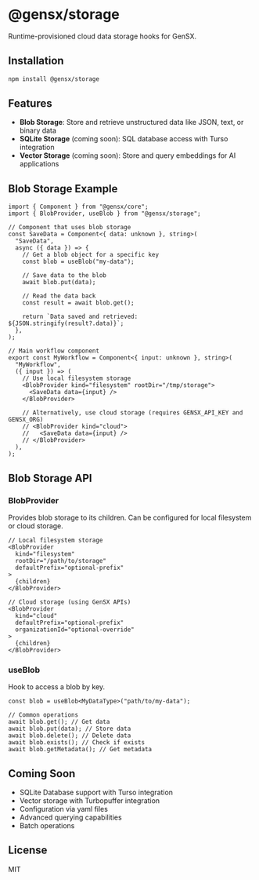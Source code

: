 # @gensx/storage

Runtime-provisioned cloud data storage hooks for GenSX.

## Installation

```bash
npm install @gensx/storage
```

## Features

- **Blob Storage**: Store and retrieve unstructured data like JSON, text, or binary data
- **SQLite Storage** (coming soon): SQL database access with Turso integration
- **Vector Storage** (coming soon): Store and query embeddings for AI applications

## Blob Storage Example

```tsx
import { Component } from "@gensx/core";
import { BlobProvider, useBlob } from "@gensx/storage";

// Component that uses blob storage
const SaveData = Component<{ data: unknown }, string>(
  "SaveData",
  async ({ data }) => {
    // Get a blob object for a specific key
    const blob = useBlob("my-data");

    // Save data to the blob
    await blob.put(data);

    // Read the data back
    const result = await blob.get();

    return `Data saved and retrieved: ${JSON.stringify(result?.data)}`;
  },
);

// Main workflow component
export const MyWorkflow = Component<{ input: unknown }, string>(
  "MyWorkflow",
  ({ input }) => (
    // Use local filesystem storage
    <BlobProvider kind="filesystem" rootDir="/tmp/storage">
      <SaveData data={input} />
    </BlobProvider>

    // Alternatively, use cloud storage (requires GENSX_API_KEY and GENSX_ORG)
    // <BlobProvider kind="cloud">
    //   <SaveData data={input} />
    // </BlobProvider>
  ),
);
```

## Blob Storage API

### BlobProvider

Provides blob storage to its children. Can be configured for local filesystem or cloud storage.

```tsx
// Local filesystem storage
<BlobProvider
  kind="filesystem"
  rootDir="/path/to/storage"
  defaultPrefix="optional-prefix"
>
  {children}
</BlobProvider>

// Cloud storage (using GenSX APIs)
<BlobProvider
  kind="cloud"
  defaultPrefix="optional-prefix"
  organizationId="optional-override"
>
  {children}
</BlobProvider>
```

### useBlob

Hook to access a blob by key.

```tsx
const blob = useBlob<MyDataType>("path/to/my-data");

// Common operations
await blob.get(); // Get data
await blob.put(data); // Store data
await blob.delete(); // Delete data
await blob.exists(); // Check if exists
await blob.getMetadata(); // Get metadata
```

## Coming Soon

- SQLite Database support with Turso integration
- Vector storage with Turbopuffer integration
- Configuration via yaml files
- Advanced querying capabilities
- Batch operations

## License

MIT
